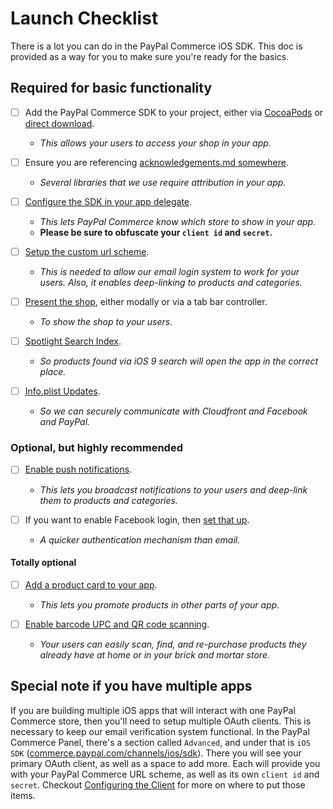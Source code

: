 # Launch Checklist

There is a lot you can do in the PayPal Commerce iOS SDK. This doc is provided as a way for you to make sure you're ready for the basics.


## Required for basic functionality
- [ ] Add the PayPal Commerce SDK to your project, either via [CocoaPods](../README.md#quick-installation) or [direct download](installation.md).
   - *This allows your users to access your shop in your app.*
   
- [ ] Ensure you are referencing [acknowledgements.md somewhere](../ModestStoreSDK/Modest-Acknowledgements.md). 
   * *Several libraries that we use require attribution in your app.*
   
- [ ] [Configure the SDK in your app delegate](../README.md#add-modeststoresdk-to-your-app-delegate).
   * *This lets PayPal Commerce know which store to show in your app.*
   * **Please be sure to obfuscate your `client id` and `secret`.**
   
- [ ] [Setup the custom url scheme](../README.md#custom-url-scheme-for-user-login).
   * *This is needed to allow our email login system to work for your users. Also, it enables deep-linking to products and categories.*
   
- [ ] [Present the shop](../README.md#present-the-store), either modally or via a tab bar controller.
   * *To show the shop to your users.*

- [ ] [Spotlight Search Index](../README.md#ios-9-spotlight-search-indexing).
   * *So products found via iOS 9 search will open the app in the correct place.*

- [ ] [Info.plist Updates](../README.md#infoplist-updates).
   * *So we can securely communicate with Cloudfront and Facebook and PayPal.*



### Optional, but highly recommended
- [ ] [Enable push notifications](../README.md#push-notification-support).
   * *This lets you broadcast notifications to your users and deep-link them to products and categories.*
   
- [ ] If you want to enable Facebook login, then [set that up](facebook.md).
   * *A quicker authentication mechanism than email.*
   


#### Totally optional
- [ ] [Add a product card to your app](product_cards.md).
   * *This lets you promote products in other parts of your app.*
   
- [ ] [Enable barcode UPC and QR code scanning](barcode.md).
   * *Your users can easily scan, find, and re-purchase products they already have at home or in your brick and mortar store.*




## Special note if you have multiple apps
If you are building multiple iOS apps that will interact with one PayPal Commerce store, then you'll need to setup multiple OAuth clients. This is necessary to keep our email verification system functional. In the PayPal Commerce Panel, there's a section called `Advanced`, and under that is `iOS SDK` ([commerce.paypal.com/channels/ios/sdk](https://commerce.paypal.com/channels/ios/sdk)). There you will see your primary OAuth client, as well as a space to add more. Each will provide you with your PayPal Commerce URL scheme, as well as its own `client id` and `secret`. Checkout [Configuring the Client](../README.md#configure-the-client) for more on where to put those items.
